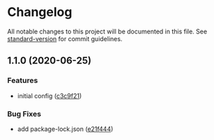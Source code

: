 # Changelog

All notable changes to this project will be documented in this file. See [standard-version](https://github.com/conventional-changelog/standard-version) for commit guidelines.

## 1.1.0 (2020-06-25)


### Features

* initial config ([c3c9f21](https://gitlab.com/buildigo.org/common/prettier-config/commit/c3c9f21563684179124a5f21b6eead5ce1ba441c))


### Bug Fixes

* add package-lock.json ([e21f444](https://gitlab.com/buildigo.org/common/prettier-config/commit/e21f444a407f4313d2cacf6f2d718e06aba2994a))
